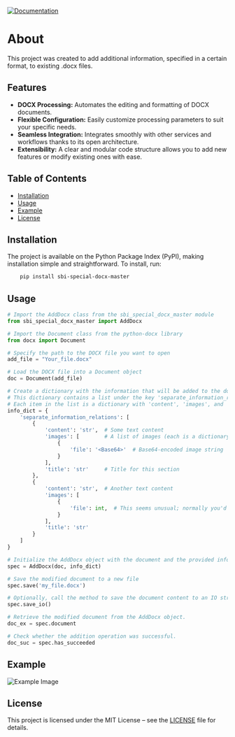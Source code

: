 [![Documentation](https://img.shields.io/badge/Documentation-Read%20The%20Docs-blue.svg)](https://sbi-special-docx-master.readthedocs.io/en/latest/)

# About

This project was created to add additional information, specified in a certain format, to existing .docx files. 

## Features

- **DOCX Processing:** Automates the editing and formatting of DOCX documents.
- **Flexible Configuration:** Easily customize processing parameters to suit your specific needs.
- **Seamless Integration:** Integrates smoothly with other services and workflows thanks to its open architecture.
- **Extensibility:** A clear and modular code structure allows you to add new features or modify existing ones with ease.

## Table of Contents
- [Installation](#Installation)
- [Usage](#Usage)
- [Example](#Example)
- [License](#LICENSE)

## Installation

The project is available on the Python Package Index (PyPI), making installation simple and straightforward. To install, run:

```bash
    pip install sbi-special-docx-master
``` 

## Usage
```python
# Import the AddDocx class from the sbi_special_docx_master module
from sbi_special_docx_master import AddDocx

# Import the Document class from the python-docx library
from docx import Document

# Specify the path to the DOCX file you want to open
add_file = "Your_file.docx"

# Load the DOCX file into a Document object
doc = Document(add_file)

# Create a dictionary with the information that will be added to the document.
# This dictionary contains a list under the key 'separate_information_relations'.
# Each item in the list is a dictionary with 'content', 'images', and 'title'.
info_dict = {
    'separate_information_relations': [
        {
            'content': 'str',  # Some text content
            'images': [        # A list of images (each is a dictionary)
                {
                    'file': '<Base64>'  # Base64-encoded image string
                }
            ],
            'title': 'str'     # Title for this section
        },
        {
            'content': 'str',  # Another text content
            'images': [
                {
                    'file': int,  # This seems unusual; normally you'd expect a Base64 string here
                }
            ],
            'title': 'str'
        }
    ]
}

# Initialize the AddDocx object with the document and the provided info dictionary
spec = AddDocx(doc, info_dict)

# Save the modified document to a new file
spec.save('my_file.docx')

# Optionally, call the method to save the document content to an IO stream.
spec.save_io()

# Retrieve the modified document from the AddDocx object.
doc_ex = spec.document

# Check whether the addition operation was successful.
doc_suc = spec.has_succeeded
```

## Example

![Example Image](/docs/source/_static/example.jpg)

## License

This project is licensed under the MIT License – see the [LICENSE](LICENSE) file for details.
